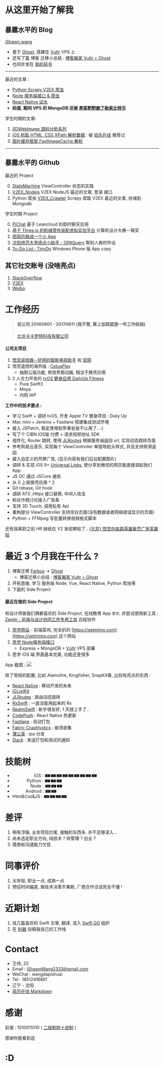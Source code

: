 # 从这里开始了解我

## 暴露水平的 Blog

[iShawn.wang](https://ishawn.wang)  

- 基于 [Ghost](https://ghost.org),  搭建在 [Vultr](https://www.vultr.com) VPS 上
- 还写了篇 博客 迁移小总结 : [博客搬家 Vultr + Ghost](https://www.ishawn.wang/20/)
- 也同步发在 [我的简书](http://www.jianshu.com/u/192cd7521ac8)

---

最近的文章 : 

- [Python Scrapy V2EX 爬虫](https://www.ishawn.wang/25/)
- [Node 服务端接口 & 爬虫](https://ishawn.wang/24/)
- [React Native 试水](https://ishawn.wang/21/)
- **妈蛋, 期间 VPS 的 MongoDB 还被 [黑客粑粑删了勒索比特币](https://www.v2ex.com/t/384785#reply1)**

学生时期的文章:

1. [SDWebImage 源码分析系列](https://ishawn.wang/8/)
2. [iOS 抓取 HTML ,CSS XPath 解析数据](https://ishawn.wang/5/) : 被 [伯乐在线](http://www.jobbole.com) 推荐过
3. [图片缓存框架 FastImageCache 解析](https://ishawn.wang/3/)

--- 
## 暴露水平的 Github
最近的 Project

0. [StateMachine](https://github.com/iShawnWang/StateMachine) ViewController 状态机实践
1. [V2EX_Nodejs](https://github.com/iShawnWang/V2EX_Nodejs) V2EX NodeJS 最近的文章, 登录 接口
2. Python 爬虫 [V2EX_Crawler](https://github.com/iShawnWang/V2EX_Crawler) Scrapy 爬取 V2EX 最近的文章, 存储到 Mongodb

学生时期 Project

0. [PiChat](https://github.com/iShawnWang/PiChat) 基于 Leancloud 的即时聊天应用
2. [基于 Three.js 的机械零件装配虚拟实验平台](https://github.com/iShawnWang/Mechanical-Part-Assemble-Virtual-experiment-platform) 计算机设计大赛一等奖
1. [把简历做成一个小 App](https://github.com/iShawnWang/MyResume)
3. [沈阳师范大学绩点小助手 - GPAQuery](https://github.com/iShawnWang/GPAQuery) 帮别人做的毕设
4. [To-Do List : TinyDo](https://github.com/iShawnWang/TinyDo) Windows Phone 版 App copy

## 其它社交账号 (没啥亮点)

1. [StackOverflow](https://stackoverflow.com/users/5767487/shawn-wang?tab=profile)
2. [V2EX](https://www.v2ex.com/member/iShawnWang)
3. [Weibo](https://weibo.com/p/1005052848310723)


# 工作经历

> #### 前公司 20160801 - 20170611 (我不管, 算上加班就是一年工作经验)
>[北京卡卡罗特科技有限公司](https://www.qichacha.com/firm_103e23b6e41f4b4da807639414812319.html)

#### 公司主项目

1. [悟空遥控器--好用的智能电视助手](https://itunes.apple.com/de/app/悟空遥控器-好用的智能电视助手/id963627758?mt=8) 和 [官网](http://www.wukongtv.com)
2. 悟空遥控的海外版 : [CetusPlay](https://itunes.apple.com/us/app/cetusplay/id1219898700?mt=8)
    - 抽取公版功能, 修改界面动画, 相当于换壳应用
3. 2 人合力开发的 [tvOS 健身应用 DailyUp Fitness](https://itunes.apple.com/us/app/dailyup-fitness/id1240741148?mt=8)
    - Pure Swift3
    - Moya
    - 内购 IAP


**工作中的技术要点 :**

- 学习 Swift + 调研 tvOS, 开发 Apple TV 健身项目 : Daily Up
- Mac mini + Jenkins + Fastlane 搭建集成测试环境
- 接入 JSPatch, 稳定使用到苹果爸爸不让用了..  :(
- 写了个 CIBN iOS版 付费 + 请求视频地址 SDK
- 组件化, Router 跳转, 使用 [JLRoutes](https://github.com/joeldev/JLRoutes) 根据服务端返回 url, 实现动态跳转页面
- 参考网易云音乐, 实现每个 ViewController 单独导航头样式, 并且支持侧滑返回
- 接入自定义的开屏广告, (显示内容有我们后台配置图片)
- 调研 & 实现 iOS 9+ [Universal Links](http://strivingboy.github.io/blog/2015/09/27/ios9/), 使分享到微信的网页能直接调起我们 App
- JS OC 通过 JSCore 通信
- 从 0 上架换壳应用 * 2
- Git rebase, Git hook
- 调研 ATS ,Https 接口替换, 中间人攻击
- 和合作商讨论接入广告条
- 支持 3D Touch, 调用私有 Api
- 重构部分 ViewController 支持空白页面(没有数据或者网络错误显示的页面)
- Python + FFMpeg 写批量转换视频格式脚本


还有我离职之前 HR 妹纸在 V2 发招聘贴了..  [{北京} 悟空向各路英雄豪杰广发英雄帖](https://www.v2ex.com/t/364008) 

# 最近 3 个月我在干什么 ?

1. 博客迁移 [Farbox](https://www.farbox.com) -> [Ghost]()
    - 博客迁移小总结 : [博客搬家 Vultr + Ghost](https://www.ishawn.wang/page/2/#open)
2. 开拓思维, 学习 服务端 Node, Vue, React Native, Python 爬虫等
3. 下面的 Side Project

####  最近在做的 Side Project

和设计师做我们俩都喜欢的 Side Project, 在线教育 App `思学`,
并尝试使用新工具 : [Zeplin：前端与设计协同工作专用工具](https://www.waerfa.com/zeplin) 远程协作

1. [思学网站](http://sixue.me)
        - 前端菜鸡, 完全扒的 [https://getmimo.com](https://getmimo.com) 这个网站
2. [思学 Node服务端接口](http://api.sixue.me/course/59808c5c7c534e1c8be6fad9)
    - Express + MongoDB + [Vultr](https://www.vultr.com) VPS 部署
3. 思学 iOS 端
        界面基本完善, 功能还差很多

App 截图 :
![](http://d.pr/i/mrM5yp+)

除了常规的配置, 比如 Alamofire, Kingfisher, SnapKit等, 比较有亮点的东西 : 
        
- [React Native](https://facebook.github.io/react-native/) : 移动开发的未来
- [IGListKit](https://github.com/Instagram/IGListKit)
- [JLRoutes](https://github.com/joeldev/JLRoutes) : 路由动态跳转
- [RxSwift](https://github.com/ReactiveX/RxSwift) : 一直没能用起来的 Rx
- [RealmSwift](https://realm.io/cn/) : 新手很友好, 1 天就上手了..
- [CodePush](https://microsoft.github.io/code-push/) : React Native 热更新
- [Fastlane](https://github.com/fastlane/fastlane) : 自动打包
- [Fabric Crashlystics](https://fabric.io/) : 崩溃收集
- [蒲公英](https://www.pgyer.com) : ipa 分发
- [Slack](https://slack.com) : 发送打包和测试的通知


# 技能树
-                   iOS : 🀰🀰🀰🀰🀰🀰🀰🀰🀰
-             Python : 🀰🀰🀰
-                Node : 🀰🀰🀰
-            Android : 🀰🀰
- Html&Css&JS : 🀰🀰🀰🀰


# 差评

1. 稍有浮躁, 业余项目烂尾, 接触的东西多, 并不足够深入...
2. 尚未选定职业方向, 纯技术 ? 转管理 ? 创业 ?
3. 情商和沟通能力欠佳

# 同事评价

1. 太年轻, 职业一点, 成熟一点
2. 预估时间偏差, 做技术决策不果断, 厂商合作洽谈完全不懂 !


# 近期计划
1. 找几篇喜欢的 Swift 文章, 翻译, 混入 [Swift GG](http://swift.gg/about/) 组织
2. 在 [利器](http://liqi.io/about/) 投稿我自己的工作栈


# Contact
- 王帅, 23
- Email : iShawnWang2333@gmail.com
- WeChat : wangdapishuai
- Tel : 18512416861
- 辽宁 - 沈阳
- [简历在线 Markdown](https://github.com/iShawnWang/Resume.md)

# 感谢

彩蛋 : 1010011010 ( [二级制转十进制](http://tool.oschina.net/hexconvert) ) 

感谢你能看到这

# :D



